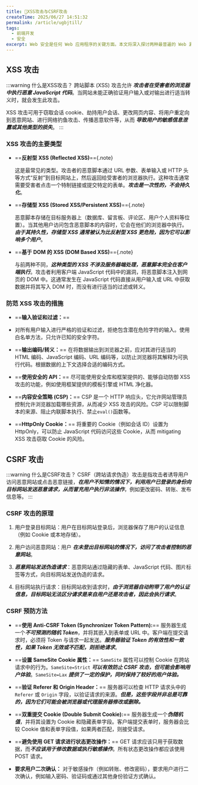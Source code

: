 ```yaml
---
title: 🐳XSS攻击与CSRF攻击
createTime: 2025/06/27 14:51:32
permalink: /article/ugbjtill/
tags:
  - 前端开发
  - 安全
excerpt: Web 安全是任何 Web 应用程序的关键方面。本文将深入探讨两种最普遍的 Web 漏洞：跨站脚本 (XSS) 和跨站请求伪造 (CSRF)。
---
```


## XSS 攻击
:::warning 什么是XSS攻击？
跨站脚本 (XSS) 攻击允许 **_攻击者在受害者的浏览器中执行恶意 JavaScript 代码_**。当网站未能正确验证用户输入或对输出进行适当转义时，就会发生此攻击。

XSS 攻击可用于窃取会话 cookie、劫持用户会话、更改网页内容、将用户重定向到恶意网站、进行网络钓鱼攻击、传播恶意软件等，从而 **_导致用户的敏感信息泄露或其他类型的损失_**。
:::
### XSS 攻击的主要类型

- ==**反射型 XSS (Reflected XSS)**=={.note}

    这是最常见的类型。攻击者的恶意脚本通过 URL 参数、表单输入或 HTTP 头等方式“反射”到目标网站上，然后返回给受害者的浏览器执行。这种攻击通常需要受害者点击一个特制链接或提交特定的表单。**_攻击是一次性的，不会持久化_**。

- ==**存储型 XSS (Stored XSS/Persistent XSS)**=={.note}

    恶意脚本存储在目标服务器上（数据库、留言板、评论区、用户个人资料等位置）。当其他用户访问包含恶意脚本的内容时，它会在他们的浏览器中执行。_**由于其持久性，存储型 XSS 通常被认为比反射型 XSS 更危险，因为它可以影响多个用户**_。

- ==**基于 DOM 的 XSS (DOM Based XSS)**=={.note} 

    与前两种不同，**_这种类型的 XSS 不涉及服务器端处理，恶意脚本完全在客户端执行_**。攻击者利用客户端 JavaScript 代码中的漏洞，将恶意脚本注入到网页的 DOM 中。这通常发生在 JavaScript 代码直接从用户输入或 URL 中获取数据并将其写入 DOM 时，而没有进行适当的过滤或转义。

### 防范 XSS 攻击的措施

* ==**输入验证和过滤：**== 
* 对所有用户输入进行严格的验证和过滤，拒绝包含潜在危险字符的输入。使用白名单方法，只允许已知的安全字符。

* ==**输出编码/转义：**== 在将数据输出到浏览器之前，应对其进行适当的 HTML 编码、JavaScript 编码、URL 编码等，以防止浏览器将其解释为可执行代码。根据数据的上下文选择合适的编码方式。

* ==**使用安全的 API：**== 尽可能使用安全库和框架提供的、能够自动防御 XSS 攻击的功能，例如使用框架提供的模板引擎或 HTML 净化器。

* ==**内容安全策略 (CSP)：**== CSP 是一个 HTTP 响应头，它允许网站管理员控制允许浏览器加载哪些资源，从而减少 XSS 攻击的风险。CSP 可以限制脚本的来源、阻止内联脚本执行、禁止`eval()`函数等。

* ==**HttpOnly Cookie：**==  将重要的 Cookie（例如会话 ID）设置为 HttpOnly，可以防止 JavaScript 代码访问这些 Cookie，从而 mitigating XSS 攻击窃取 Cookie 的风险。


## CSRF 攻击
:::warning 什么是CSRF攻击？
CSRF（跨站请求伪造）攻击是指攻击者诱导用户访问恶意网站或点击恶意链接，**_在用户不知情的情况下，利用用户已登录的身份向目标网站发送恶意请求，从而冒充用户执行非法操作_**，例如更改密码、转账、发布信息等。
:::
### CSRF 攻击的原理

1. 用户登录目标网站：用户在目标网站登录后，浏览器保存了用户的认证信息（例如 Cookie 或本地存储）。

2. 用户访问恶意网站：用户 **_在未登出目标网站的情况下，访问了攻击者控制的恶意网站_**。

3. _**恶意网站发送伪造请求**_：恶意网站通过隐藏的表单、JavaScript 代码、图片标签等方式，向目标网站发送伪造的请求。

4. 目标网站执行请求：目标网站收到请求时，**_由于浏览器自动附带了用户的认证信息，目标网站无法区分请求是来自用户还是攻击者，因此会执行请求_**。

### CSRF 预防方法

* ==**使用 Anti-CSRF Token (Synchronizer Token Pattern):**== 服务器生成一个***不可预测的随机 Token***，并将其嵌入到表单或 URL 中。客户端在提交请求时，必须将 Token 与请求一起发送。_**服务器验证 Token 的有效性和一致性，如果 Token 无效或不匹配，则拒绝请求**_。

* ==**设置 SameSite Cookie 属性：**==  `SameSite` 属性可以控制 Cookie 在跨站请求中的行为。`SameSite=Strict` _**可以有效防止 CSRF 攻击，但可能会影响用户体验**_。`SameSite=Lax` _**提供了一定的保护，同时保持了较好的用户体验。**_

* ==**验证 Referer 和 Origin Header：**==  服务器可以检查 HTTP 请求头中的 `Referer` 或 `Origin` 字段，以验证请求的来源。_**但是，这些字段并非总是可靠的，因为它们可能会被浏览器或代理服务器修改或删除。**_

* ==**双重提交 Cookie (Double Submit Cookie):**== 服务器生成一个***伪随机值***，并将其设置为 Cookie 和隐藏表单字段。客户端提交表单时，服务器会比较 Cookie 值和表单字段值，如果两者匹配，则接受请求。

* ==**避免使用 GET 请求进行状态更改操作：**== GET 请求应该只用于获取数据，而***不应该用于修改数据或执行敏感操作***。所有状态更改操作都应该使用 POST 请求。

* **要求用户二次确认：** 对于敏感操作（例如转账、修改密码），要求用户进行二次确认，例如输入密码、验证码或通过其他身份验证方式确认。
